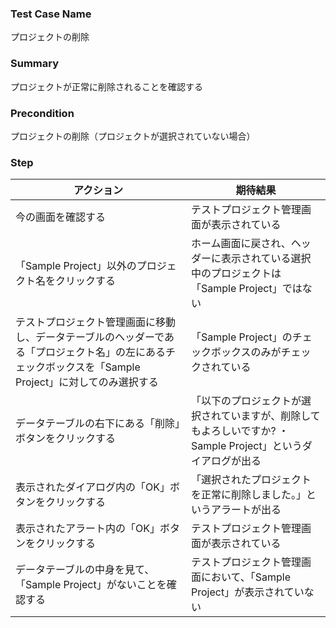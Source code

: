 ### Test Case Name
プロジェクトの削除

### Summary
プロジェクトが正常に削除されることを確認する

### Precondition
プロジェクトの削除（プロジェクトが選択されていない場合）

### Step
|  アクション |  期待結果  |
| ---- | ---- |
|  今の画面を確認する  |  テストプロジェクト管理画面が表示されている  |
|  「Sample Project」以外のプロジェクト名をクリックする  |  ホーム画面に戻され、ヘッダーに表示されている選択中のプロジェクトは「Sample Project」ではない  |
|  テストプロジェクト管理画面に移動し、データテーブルのヘッダーである「プロジェクト名」の左にあるチェックボックスを「Sample Project」に対してのみ選択する  |  「Sample Project」のチェックボックスのみがチェックされている  |
|  データテーブルの右下にある「削除」ボタンをクリックする  |  「以下のプロジェクトが選択されていますが、削除してもよろしいですか?    ・Sample Project」というダイアログが出る  |
|  表示されたダイアログ内の「OK」ボタンをクリックする  |  「選択されたプロジェクトを正常に削除しました。」というアラートが出る  |
|  表示されたアラート内の「OK」ボタンをクリックする  |  テストプロジェクト管理画面が表示されている  |
|  データテーブルの中身を見て、「Sample Project」がないことを確認する  |  テストプロジェクト管理画面において、「Sample Project」が表示されていない  |
